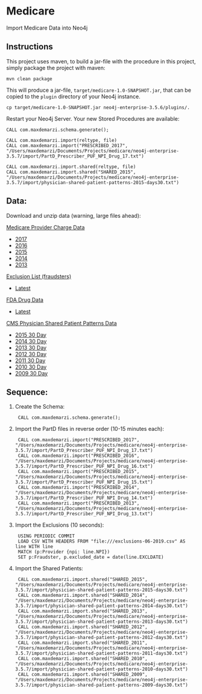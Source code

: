# Medicare
Import Medicare Data into Neo4j

Instructions
------------ 

This project uses maven, to build a jar-file with the procedure in this
project, simply package the project with maven:

    mvn clean package

This will produce a jar-file, `target/medicare-1.0-SNAPSHOT.jar`,
that can be copied to the `plugin` directory of your Neo4j instance.

    cp target/medicare-1.0-SNAPSHOT.jar neo4j-enterprise-3.5.6/plugins/.
    

Restart your Neo4j Server. Your new Stored Procedures are available:


    CALL com.maxdemarzi.schema.generate();

    CALL com.maxdemarzi.import(reltype, file)
    CALL com.maxdemarzi.import("PRESCRIBED_2017", "/Users/maxdemarzi/Documents/Projects/medicare/neo4j-enterprise-3.5.7/import/PartD_Prescriber_PUF_NPI_Drug_17.txt")
    
    CALL com.maxdemarzi.import.shared(reltype, file)
    CALL com.maxdemarzi.import.shared("SHARED_2015", "/Users/maxdemarzi/Documents/Projects/medicare/neo4j-enterprise-3.5.7/import/physician-shared-patient-patterns-2015-days30.txt")

Data:
-----

Download and unzip data (warning, large files ahead):

[Medicare Provider Charge Data](https://www.cms.gov/Research-Statistics-Data-and-Systems/Statistics-Trends-and-Reports/Medicare-Provider-Charge-Data/Part-D-Prescriber.html)


*  [2017](http://download.cms.gov/Research-Statistics-Data-and-Systems/Statistics-Trends-and-Reports/Medicare-Provider-Charge-Data/Downloads/PartD_Prescriber_PUF_NPI_DRUG_17.zip)
*  [2016](http://download.cms.gov/Research-Statistics-Data-and-Systems/Statistics-Trends-and-Reports/Medicare-Provider-Charge-Data/Downloads/PartD_Prescriber_PUF_NPI_DRUG_16.zip)
*  [2015](http://download.cms.gov/Research-Statistics-Data-and-Systems/Statistics-Trends-and-Reports/Medicare-Provider-Charge-Data/Downloads/PartD_Prescriber_PUF_NPI_DRUG_15.zip)
*  [2014](http://download.cms.gov/Research-Statistics-Data-and-Systems/Statistics-Trends-and-Reports/Medicare-Provider-Charge-Data/Downloads/PartD_Prescriber_PUF_NPI_DRUG_14.zip)
*  [2013](http://download.cms.gov/Research-Statistics-Data-and-Systems/Statistics-Trends-and-Reports/Medicare-Provider-Charge-Data/Downloads/PartD_Prescriber_PUF_NPI_DRUG_13.zip)

[Exclusion List (fraudsters)](https://oig.hhs.gov/exclusions/exclusions_list.asp)    

* [Latest](https://oig.hhs.gov/exclusions/downloadables/UPDATED.csv)

[FDA Drug Data](https://www.fda.gov/drugs/drug-approvals-and-databases/drugsfda-data-files)

* [Latest](https://www.fda.gov/media/89850/download)

[CMS Physician Shared Patient Patterns Data](https://www.nber.org/data/physician-shared-patient-patterns-data.html)

* [2015 30 Day](https://www.nber.org/physician-shared-patient-patterns/2015/pspp2015_30.zip)
* [2014 30 Day](https://www.nber.org/physician-shared-patient-patterns/2014/pspp2014_30.zip)
* [2013 30 Day](https://www.nber.org/physician-shared-patient-patterns/2013/pspp2013_30.zip)
* [2012 30 Day](https://www.nber.org/physician-shared-patient-patterns/2012/pspp2012_30.zip)
* [2011 30 Day](https://www.nber.org/physician-shared-patient-patterns/2011/pspp2011_30.zip)
* [2010 30 Day](https://www.nber.org/physician-shared-patient-patterns/2010/pspp2010_30.zip)
* [2009 30 Day](https://www.nber.org/physician-shared-patient-patterns/2009/pspp2009_30.zip)

Sequence:
--------


1. Create the Schema:

        CALL com.maxdemarzi.schema.generate();
    
2. Import the PartD files in reverse order (10-15 minutes each):

        CALL com.maxdemarzi.import("PRESCRIBED_2017", "/Users/maxdemarzi/Documents/Projects/medicare/neo4j-enterprise-3.5.7/import/PartD_Prescriber_PUF_NPI_Drug_17.txt")
        CALL com.maxdemarzi.import("PRESCRIBED_2016", "/Users/maxdemarzi/Documents/Projects/medicare/neo4j-enterprise-3.5.7/import/PartD_Prescriber_PUF_NPI_Drug_16.txt")
        CALL com.maxdemarzi.import("PRESCRIBED_2015", "/Users/maxdemarzi/Documents/Projects/medicare/neo4j-enterprise-3.5.7/import/PartD_Prescriber_PUF_NPI_Drug_15.txt")
        CALL com.maxdemarzi.import("PRESCRIBED_2014", "/Users/maxdemarzi/Documents/Projects/medicare/neo4j-enterprise-3.5.7/import/PartD_Prescriber_PUF_NPI_Drug_14.txt")
        CALL com.maxdemarzi.import("PRESCRIBED_2013", "/Users/maxdemarzi/Documents/Projects/medicare/neo4j-enterprise-3.5.7/import/PartD_Prescriber_PUF_NPI_Drug_13.txt")

3. Import the Exclusions (10 seconds):

        USING PERIODIC COMMIT 
        LOAD CSV WITH HEADERS FROM "file:///exclusions-06-2019.csv" AS line WITH line
        MATCH (p:Provider {npi: line.NPI})
        SET p:Fraudster, p.excluded_date = date(line.EXCLDATE)
        
4. Import the Shared Patients:

        CALL com.maxdemarzi.import.shared("SHARED_2015", "/Users/maxdemarzi/Documents/Projects/medicare/neo4j-enterprise-3.5.7/import/physician-shared-patient-patterns-2015-days30.txt")
        CALL com.maxdemarzi.import.shared("SHARED_2014", "/Users/maxdemarzi/Documents/Projects/medicare/neo4j-enterprise-3.5.7/import/physician-shared-patient-patterns-2014-days30.txt")
        CALL com.maxdemarzi.import.shared("SHARED_2013", "/Users/maxdemarzi/Documents/Projects/medicare/neo4j-enterprise-3.5.7/import/physician-shared-patient-patterns-2013-days30.txt")
        CALL com.maxdemarzi.import.shared("SHARED_2012", "/Users/maxdemarzi/Documents/Projects/medicare/neo4j-enterprise-3.5.7/import/physician-shared-patient-patterns-2012-days30.txt")
        CALL com.maxdemarzi.import.shared("SHARED_2011", "/Users/maxdemarzi/Documents/Projects/medicare/neo4j-enterprise-3.5.7/import/physician-shared-patient-patterns-2011-days30.txt")
        CALL com.maxdemarzi.import.shared("SHARED_2010", "/Users/maxdemarzi/Documents/Projects/medicare/neo4j-enterprise-3.5.7/import/physician-shared-patient-patterns-2010-days30.txt")
        CALL com.maxdemarzi.import.shared("SHARED_2009", "/Users/maxdemarzi/Documents/Projects/medicare/neo4j-enterprise-3.5.7/import/physician-shared-patient-patterns-2009-days30.txt")